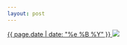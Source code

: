 ```yaml
---
layout: post
---
```


<p>
  <a href="/435">
    <time>{{ page.date | date: "%e %B %Y" }}</time>
    <img src="{{ site.assets_url }}/435.jpg">
  </a>
  
</p>
